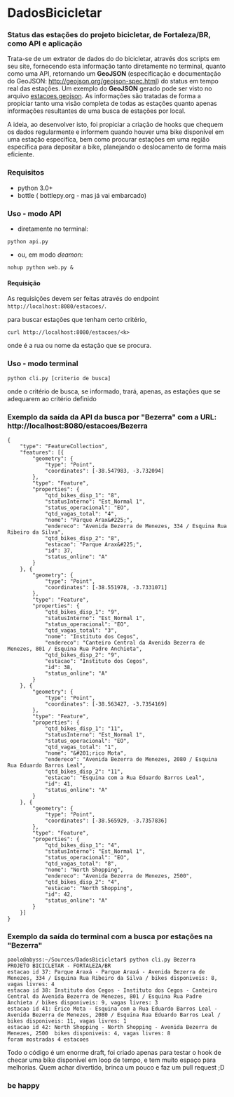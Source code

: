 # DadosBicicletar
### Status das estações do projeto bicicletar, de Fortaleza/BR, como API e aplicação

Trata-se de um extrator de dados do do bicicletar, através dos scripts em seu site,
fornecendo esta informação tanto diretamente no terminal, quanto como uma API,
retornando um **GeoJSON** (especificação e documentação do GeoJSON:
http://geojson.org/geojson-spec.html) do status em tempo real das estações. Um exemplo
do **GeoJSON** gerado pode ser visto no arquivo [estacoes.geojson](estacoes.geojson).
As informações são tratadas de forma a propiciar tanto uma visão completa de todas as
estações quanto apenas informações resultantes de uma busca de estações por local.

A ideia, ao desenvolver isto, foi propiciar a criação de hooks que chequem os dados
regularmente e informem quando houver uma bike disponível em uma estação especifíca,
bem como procurar estações em uma região específica para depositar a bike,
planejando o deslocamento de forma mais eficiente.

### Requisitos
- python 3.0+
- bottle ( bottlepy.org - mas já vai embarcado)

### Uso - modo API

- diretamente no terminal:
```
python api.py
```
- ou, em modo *deamon*:
```
nohup python web.py &
```

#### Requisição

As requisições devem ser feitas através do endpoint `http://localhost:8080/estacoes/`.

para buscar estações que tenham certo critério, 
```
curl http://localhost:8080/estacoes/<k>
```
onde **<k>** é a rua ou nome da estação que se procura.

### Uso - modo terminal
```
python cli.py [criterio de busca]
```
onde o critério de busca, se informado, trará, apenas, as estações que se
adequarem ao critério definido


### Exemplo da saída da API da busca por "Bezerra" com a URL: http://localhost:8080/estacoes/Bezerra
```
{
	"type": "FeatureCollection",
	"features": [{
		"geometry": {
			"type": "Point",
			"coordinates": [-38.547983, -3.732094]
		},
		"type": "Feature",
		"properties": {
			"qtd_bikes_disp_1": "8",
			"statusInterno": "Est_Normal 1",
			"status_operacional": "EO",
			"qtd_vagas_total": "4",
			"nome": "Parque Arax&#225;",
			"endereco": "Avenida Bezerra de Menezes, 334 / Esquina Rua Ribeiro da Silva",
			"qtd_bikes_disp_2": "8",
			"estacao": "Parque Arax&#225;",
			"id": 37,
			"status_online": "A"
		}
	}, {
		"geometry": {
			"type": "Point",
			"coordinates": [-38.551978, -3.7331071]
		},
		"type": "Feature",
		"properties": {
			"qtd_bikes_disp_1": "9",
			"statusInterno": "Est_Normal 1",
			"status_operacional": "EO",
			"qtd_vagas_total": "3",
			"nome": "Instituto dos Cegos",
			"endereco": "Canteiro Central da Avenida Bezerra de Menezes, 801 / Esquina Rua Padre Anchieta",
			"qtd_bikes_disp_2": "9",
			"estacao": "Instituto dos Cegos",
			"id": 38,
			"status_online": "A"
		}
	}, {
		"geometry": {
			"type": "Point",
			"coordinates": [-38.563427, -3.7354169]
		},
		"type": "Feature",
		"properties": {
			"qtd_bikes_disp_1": "11",
			"statusInterno": "Est_Normal 1",
			"status_operacional": "EO",
			"qtd_vagas_total": "1",
			"nome": "&#201;rico Mota",
			"endereco": "Avenida Bezerra de Menezes, 2080 / Esquina Rua Eduardo Barros Leal",
			"qtd_bikes_disp_2": "11",
			"estacao": "Esquina com a Rua Eduardo Barros Leal",
			"id": 41,
			"status_online": "A"
		}
	}, {
		"geometry": {
			"type": "Point",
			"coordinates": [-38.565929, -3.7357836]
		},
		"type": "Feature",
		"properties": {
			"qtd_bikes_disp_1": "4",
			"statusInterno": "Est_Normal 1",
			"status_operacional": "EO",
			"qtd_vagas_total": "8",
			"nome": "North Shopping",
			"endereco": "Avenida Bezerra de Menezes, 2500",
			"qtd_bikes_disp_2": "4",
			"estacao": "North Shopping",
			"id": 42,
			"status_online": "A"
		}
	}]
}
```
### Exemplo da saída do terminal com a busca por estações na "Bezerra"
```
paolo@abyss:~/Sources/DadosBicicletar$ python cli.py Bezerra
PROJETO BICICLETAR - FORTALEZA/BR
estacao id 37: Parque Araxá - Parque Araxá - Avenida Bezerra de Menezes, 334 / Esquina Rua Ribeiro da Silva / bikes disponiveis: 8, vagas livres: 4
estacao id 38: Instituto dos Cegos - Instituto dos Cegos - Canteiro Central da Avenida Bezerra de Menezes, 801 / Esquina Rua Padre Anchieta / bikes disponiveis: 9, vagas livres: 3
estacao id 41: Érico Mota - Esquina com a Rua Eduardo Barros Leal - Avenida Bezerra de Menezes, 2080 / Esquina Rua Eduardo Barros Leal / bikes disponiveis: 11, vagas livres: 1
estacao id 42: North Shopping - North Shopping - Avenida Bezerra de Menezes, 2500  bikes disponiveis: 4, vagas livres: 8
foram mostradas 4 estacoes

```

Todo o código é um enorme draft, foi criado apenas para testar o hook de checar uma bike disponível em loop de tempo, e tem muito espaço para melhorias. Quem achar divertido, brinca um pouco e faz um pull request ;D

### be happy
